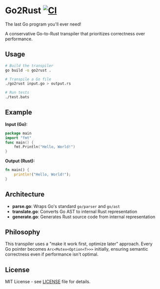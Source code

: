 # Go2Rust [![CI](https://github.com/tylerlaprade/go2rust/actions/workflows/ci.yml/badge.svg)](https://github.com/tylerlaprade/go2rust/actions/workflows/ci.yml)

The last Go program you'll ever need!

A conservative Go-to-Rust transpiler that prioritizes correctness over performance.

## Usage

```bash
# Build the transpiler
go build -o go2rust .

# Transpile a Go file
./go2rust input.go > output.rs

# Run tests
./test.bats
```

## Example

**Input (Go):**

```go
package main
import "fmt"
func main() {
    fmt.Println("Hello, World!")
}
```

**Output (Rust):**

```rust
fn main() {
    println!("Hello, World!");
}
```

## Architecture

- **parse.go**: Wraps Go's standard `go/parser` and `go/ast`
- **translate.go**: Converts Go AST to internal Rust representation
- **generate.go**: Generates Rust source code from internal representation

## Philosophy

This transpiler uses a "make it work first, optimize later" approach. Every Go pointer becomes `Arc<Mutex<Option<T>>>` initially, ensuring semantic correctness even if performance isn't optimal.

## License

MIT License - see [LICENSE](LICENSE) file for details.
